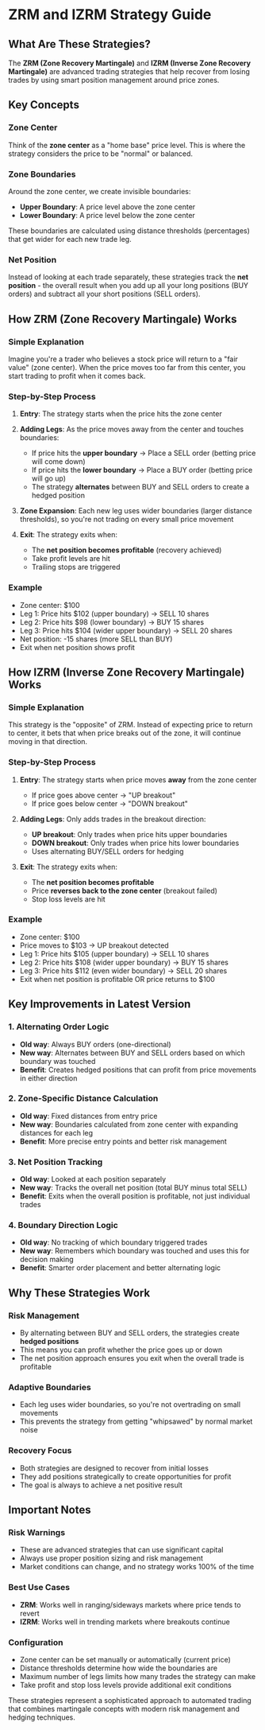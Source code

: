 # ZRM and IZRM Strategy Guide

## What Are These Strategies?

The **ZRM (Zone Recovery Martingale)** and **IZRM (Inverse Zone Recovery Martingale)** are advanced trading strategies that help recover from losing trades by using smart position management around price zones.

## Key Concepts

### Zone Center
Think of the **zone center** as a "home base" price level. This is where the strategy considers the price to be "normal" or balanced.

### Zone Boundaries
Around the zone center, we create invisible boundaries:
- **Upper Boundary**: A price level above the zone center
- **Lower Boundary**: A price level below the zone center

These boundaries are calculated using distance thresholds (percentages) that get wider for each new trade leg.

### Net Position
Instead of looking at each trade separately, these strategies track the **net position** - the overall result when you add up all your long positions (BUY orders) and subtract all your short positions (SELL orders).

## How ZRM (Zone Recovery Martingale) Works

### Simple Explanation
Imagine you're a trader who believes a stock price will return to a "fair value" (zone center). When the price moves too far from this center, you start trading to profit when it comes back.

### Step-by-Step Process

1. **Entry**: The strategy starts when the price hits the zone center

2. **Adding Legs**: As the price moves away from the center and touches boundaries:
   - If price hits the **upper boundary** → Place a SELL order (betting price will come down)
   - If price hits the **lower boundary** → Place a BUY order (betting price will go up)
   - The strategy **alternates** between BUY and SELL orders to create a hedged position

3. **Zone Expansion**: Each new leg uses wider boundaries (larger distance thresholds), so you're not trading on every small price movement

4. **Exit**: The strategy exits when:
   - The **net position becomes profitable** (recovery achieved)
   - Take profit levels are hit
   - Trailing stops are triggered

### Example
- Zone center: $100
- Leg 1: Price hits $102 (upper boundary) → SELL 10 shares
- Leg 2: Price hits $98 (lower boundary) → BUY 15 shares
- Leg 3: Price hits $104 (wider upper boundary) → SELL 20 shares
- Net position: -15 shares (more SELL than BUY)
- Exit when net position shows profit

## How IZRM (Inverse Zone Recovery Martingale) Works

### Simple Explanation
This strategy is the "opposite" of ZRM. Instead of expecting price to return to center, it bets that when price breaks out of the zone, it will continue moving in that direction.

### Step-by-Step Process

1. **Entry**: The strategy starts when price moves **away** from the zone center
   - If price goes above center → "UP breakout"
   - If price goes below center → "DOWN breakout"

2. **Adding Legs**: Only adds trades in the breakout direction:
   - **UP breakout**: Only trades when price hits upper boundaries
   - **DOWN breakout**: Only trades when price hits lower boundaries
   - Uses alternating BUY/SELL orders for hedging

3. **Exit**: The strategy exits when:
   - The **net position becomes profitable**
   - Price **reverses back to the zone center** (breakout failed)
   - Stop loss levels are hit

### Example
- Zone center: $100
- Price moves to $103 → UP breakout detected
- Leg 1: Price hits $105 (upper boundary) → SELL 10 shares
- Leg 2: Price hits $108 (wider upper boundary) → BUY 15 shares
- Leg 3: Price hits $112 (even wider boundary) → SELL 20 shares
- Exit when net position is profitable OR price returns to $100

## Key Improvements in Latest Version

### 1. Alternating Order Logic
- **Old way**: Always BUY orders (one-directional)
- **New way**: Alternates between BUY and SELL orders based on which boundary was touched
- **Benefit**: Creates hedged positions that can profit from price movements in either direction

### 2. Zone-Specific Distance Calculation
- **Old way**: Fixed distances from entry price
- **New way**: Boundaries calculated from zone center with expanding distances for each leg
- **Benefit**: More precise entry points and better risk management

### 3. Net Position Tracking
- **Old way**: Looked at each position separately
- **New way**: Tracks the overall net position (total BUY minus total SELL)
- **Benefit**: Exits when the overall position is profitable, not just individual trades

### 4. Boundary Direction Logic
- **Old way**: No tracking of which boundary triggered trades
- **New way**: Remembers which boundary was touched and uses this for decision making
- **Benefit**: Smarter order placement and better alternating logic

## Why These Strategies Work

### Risk Management
- By alternating between BUY and SELL orders, the strategies create **hedged positions**
- This means you can profit whether the price goes up or down
- The net position approach ensures you exit when the overall trade is profitable

### Adaptive Boundaries
- Each leg uses wider boundaries, so you're not overtrading on small movements
- This prevents the strategy from getting "whipsawed" by normal market noise

### Recovery Focus
- Both strategies are designed to recover from initial losses
- They add positions strategically to create opportunities for profit
- The goal is always to achieve a net positive result

## Important Notes

### Risk Warnings
- These are advanced strategies that can use significant capital
- Always use proper position sizing and risk management
- Market conditions can change, and no strategy works 100% of the time

### Best Use Cases
- **ZRM**: Works well in ranging/sideways markets where price tends to revert
- **IZRM**: Works well in trending markets where breakouts continue

### Configuration
- Zone center can be set manually or automatically (current price)
- Distance thresholds determine how wide the boundaries are
- Maximum number of legs limits how many trades the strategy can make
- Take profit and stop loss levels provide additional exit conditions

These strategies represent a sophisticated approach to automated trading that combines martingale concepts with modern risk management and hedging techniques.